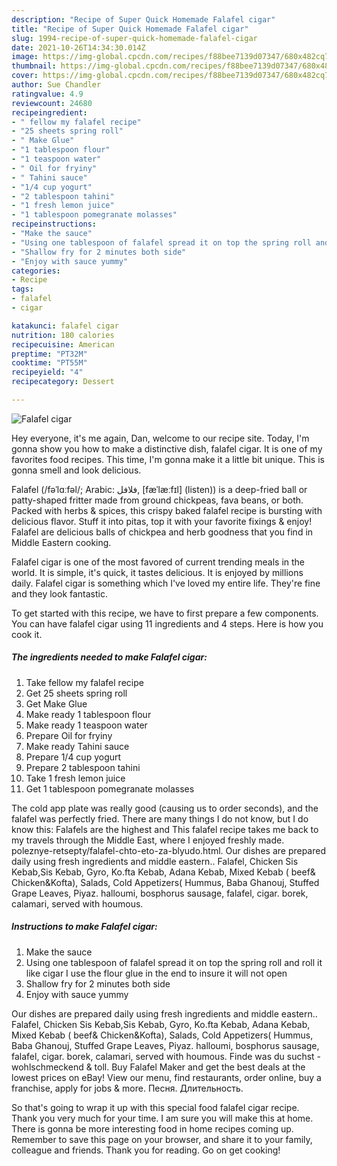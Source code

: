 ```yaml
---
description: "Recipe of Super Quick Homemade Falafel cigar"
title: "Recipe of Super Quick Homemade Falafel cigar"
slug: 1994-recipe-of-super-quick-homemade-falafel-cigar
date: 2021-10-26T14:34:30.014Z
image: https://img-global.cpcdn.com/recipes/f88bee7139d07347/680x482cq70/falafel-cigar-recipe-main-photo.jpg
thumbnail: https://img-global.cpcdn.com/recipes/f88bee7139d07347/680x482cq70/falafel-cigar-recipe-main-photo.jpg
cover: https://img-global.cpcdn.com/recipes/f88bee7139d07347/680x482cq70/falafel-cigar-recipe-main-photo.jpg
author: Sue Chandler
ratingvalue: 4.9
reviewcount: 24680
recipeingredient:
- " fellow my falafel recipe"
- "25 sheets spring roll"
- " Make Glue"
- "1 tablespoon flour"
- "1 teaspoon water"
- " Oil for fryiny"
- " Tahini sauce"
- "1/4 cup yogurt"
- "2 tablespoon tahini"
- "1 fresh lemon juice"
- "1 tablespoon pomegranate molasses"
recipeinstructions:
- "Make the sauce"
- "Using one tablespoon of falafel spread it on top the spring roll and roll it like cigar I use the flour glue in the end to insure it will not open"
- "Shallow fry for 2 minutes both side"
- "Enjoy with sauce yummy"
categories:
- Recipe
tags:
- falafel
- cigar

katakunci: falafel cigar 
nutrition: 180 calories
recipecuisine: American
preptime: "PT32M"
cooktime: "PT55M"
recipeyield: "4"
recipecategory: Dessert

---
```



![Falafel cigar](https://img-global.cpcdn.com/recipes/f88bee7139d07347/680x482cq70/falafel-cigar-recipe-main-photo.jpg)

Hey everyone, it's me again, Dan, welcome to our recipe site. Today, I'm gonna show you how to make a distinctive dish, falafel cigar. It is one of my favorites food recipes. This time, I'm gonna make it a little bit unique. This is gonna smell and look delicious.

Falafel (/fəˈlɑːfəl/; Arabic: فلافل‎, [fæˈlæːfɪl] (listen)) is a deep-fried ball or patty-shaped fritter made from ground chickpeas, fava beans, or both. Packed with herbs & spices, this crispy baked falafel recipe is bursting with delicious flavor. Stuff it into pitas, top it with your favorite fixings & enjoy! Falafel are delicious balls of chickpea and herb goodness that you find in Middle Eastern cooking.

Falafel cigar is one of the most favored of current trending meals in the world. It is simple, it's quick, it tastes delicious. It is enjoyed by millions daily. Falafel cigar is something which I've loved my entire life. They're fine and they look fantastic.


To get started with this recipe, we have to first prepare a few components. You can have falafel cigar using 11 ingredients and 4 steps. Here is how you cook it.

<!--inarticleads1-->

##### The ingredients needed to make Falafel cigar:

1. Take  fellow my falafel recipe
1. Get 25 sheets spring roll
1. Get  Make Glue
1. Make ready 1 tablespoon flour
1. Make ready 1 teaspoon water
1. Prepare  Oil for fryiny
1. Make ready  Tahini sauce
1. Prepare 1/4 cup yogurt
1. Prepare 2 tablespoon tahini
1. Take 1 fresh lemon juice
1. Get 1 tablespoon pomegranate molasses


The cold app plate was really good (causing us to order seconds), and the falafel was perfectly fried. There are many things I do not know, but I do know this: Falafels are the highest and This falafel recipe takes me back to my travels through the Middle East, where I enjoyed freshly made. poleznye-retsepty/falafel-chto-eto-za-blyudo.html. Our dishes are prepared daily using fresh ingredients and middle eastern.. Falafel, Chicken Sis Kebab,Sis Kebab, Gyro, Ko.fta Kebab, Adana Kebab, Mixed Kebab ( beef& Chicken&Kofta), Salads, Cold Appetizers( Hummus, Baba Ghanouj, Stuffed Grape Leaves, Piyaz. halloumi, bosphorus sausage, falafel, cigar. borek, calamari, served with houmous. 

<!--inarticleads2-->

##### Instructions to make Falafel cigar:

1. Make the sauce
1. Using one tablespoon of falafel spread it on top the spring roll and roll it like cigar I use the flour glue in the end to insure it will not open
1. Shallow fry for 2 minutes both side
1. Enjoy with sauce yummy


Our dishes are prepared daily using fresh ingredients and middle eastern.. Falafel, Chicken Sis Kebab,Sis Kebab, Gyro, Ko.fta Kebab, Adana Kebab, Mixed Kebab ( beef& Chicken&Kofta), Salads, Cold Appetizers( Hummus, Baba Ghanouj, Stuffed Grape Leaves, Piyaz. halloumi, bosphorus sausage, falafel, cigar. borek, calamari, served with houmous. Finde was du suchst - wohlschmeckend & toll. Buy Falafel Maker and get the best deals at the lowest prices on eBay! View our menu, find restaurants, order online, buy a franchise, apply for jobs & more. Песня. Длительность. 

So that's going to wrap it up with this special food falafel cigar recipe. Thank you very much for your time. I am sure you will make this at home. There is gonna be more interesting food in home recipes coming up. Remember to save this page on your browser, and share it to your family, colleague and friends. Thank you for reading. Go on get cooking!
